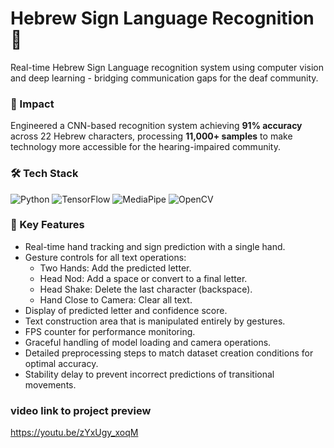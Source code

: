 # Hebrew Sign Language Recognition 🤟
Real-time Hebrew Sign Language recognition system using computer vision and deep learning - bridging communication gaps for the deaf community.

### 🎯 Impact
Engineered a CNN-based recognition system achieving **91% accuracy** across 22 Hebrew characters, processing **11,000+ samples** to make technology more accessible for the hearing-impaired community.

### 🛠️ Tech Stack
![Python](https://img.shields.io/badge/python-3670A0?style=for-the-badge&logo=python&logoColor=ffdd54) ![TensorFlow](https://img.shields.io/badge/TensorFlow-%23FF6F00.svg?style=for-the-badge&logo=TensorFlow&logoColor=white) ![MediaPipe](https://img.shields.io/badge/MediaPipe-00897B?style=for-the-badge&logo=google&logoColor=white) ![OpenCV](https://img.shields.io/badge/opencv-%23white.svg?style=for-the-badge&logo=opencv&logoColor=white)


### 🎨 Key Features
- Real-time hand tracking and sign prediction with a single hand.
- Gesture controls for all text operations:
  - Two Hands: Add the predicted letter.
  - Head Nod: Add a space or convert to a final letter.
  - Head Shake: Delete the last character (backspace).
  - Hand Close to Camera: Clear all text.
- Display of predicted letter and confidence score.
- Text construction area that is manipulated entirely by gestures.
- FPS counter for performance monitoring.
- Graceful handling of model loading and camera operations.
- Detailed preprocessing steps to match dataset creation conditions for optimal accuracy.
- Stability delay to prevent incorrect predictions of transitional movements.

### video link to project preview
https://youtu.be/zYxUgy_xoqM

